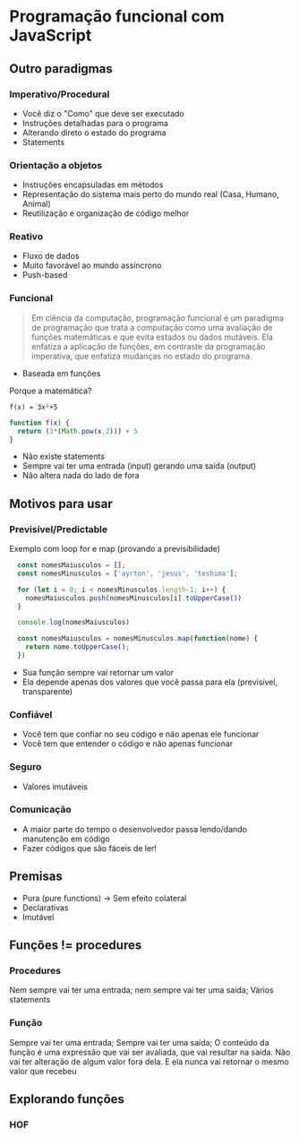 # Programação funcional com JavaScript

## Outro paradigmas

### Imperativo/Procedural

- Você diz o "Como" que deve ser executado
- Instruções detalhadas para o programa
- Alterando direto o estado do programa
- Statements

### Orientação a objetos
- Instruções encapsuladas em métodos
- Representação do sistema mais perto do mundo real (Casa, Humano, Animal)
- Reutilização e organização de código melhor

### Reativo
- Fluxo de dados
- Muito favorável ao mundo assíncrono
- Push-based

### Funcional
> Em ciência da computação, programação funcional é um paradigma de programação que trata a computação como uma avaliação de funções matemáticas e que evita estados ou dados mutáveis. Ela enfatiza a aplicação de funções, em contraste da programação imperativa, que enfatiza mudanças no estado do programa.

- Baseada em funções

Porque a matemática?

```
f(x) = 3x²+5
```

```js
function f(x) {
  return (3*(Math.pow(x,2))) + 5
}
```
- Não existe statements
- Sempre vai ter uma entrada (input) gerando uma saída (output)
- Não altera nada do lado de fora


## Motivos para usar


### Previsível/Predictable

Exemplo com loop for e map (provando a previsibilidade)

```js
  const nomesMaiusculos = [];
  const nomesMinusculos = ['ayrton', 'jesus', 'teshima'];

  for (let i = 0; i < nomesMinusculos.length-1; i++) {
    nomesMaiusculos.push(nomesMinusculos[i].toUpperCase())
  }

  console.log(nomesMaiusculos)
```

```js
  const nomesMaiusculos = nomesMinusculos.map(function(nome) {
    return nome.toUpperCase();
  })
```

- Sua função sempre vai retornar um valor
- Ela depende apenas dos valores que você passa para ela (previsível, transparente)

### Confiável
- Você tem que confiar no seu código e não apenas ele funcionar
- Você tem que entender o código e não apenas funcionar

### Seguro
- Valores imutáveis


### Comunicação
- A maior parte do tempo o desenvolvedor passa lendo/dando manutenção em código
- Fazer códigos que são fáceis de ler!


## Premisas

- Pura (pure functions) -> Sem efeito colateral
- Declarativas
- Imutável 

## Funções != procedures

### Procedures
Nem sempre vai ter uma entrada; nem sempre vai ter uma saída;
Vários statements

### Função
Sempre vai ter uma entrada; Sempre vai ter uma saída;
O conteúdo da função é uma expressão que vai ser avaliada, que vai resultar na saída.
Não vai ter alteração de algum valor fora dela.
E ela nunca vai retornar o mesmo valor que recebeu


## Explorando funções

### HOF
